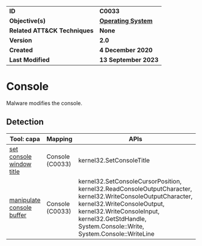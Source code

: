 <table>
<tr>
<td><b>ID</b></td>
<td><b>C0033</b></td>
</tr>
<tr>
<td><b>Objective(s)</b></td>
<td><b><a href="../operating-system">Operating System</a></b></td>
</tr>
<tr>
<td><b>Related ATT&CK Techniques</b></td>
<td><b>None</b></td>
</tr>
<tr>
<td><b>Version</b></td>
<td><b>2.0</b></td>
</tr>
<tr>
<td><b>Created</b></td>
<td><b>4 December 2020</b></td>
</tr>
<tr>
<td><b>Last Modified</b></td>
<td><b>13 September 2023</b></td>
</tr>
</table>


# Console

Malware modifies the console. 

## Detection

|Tool: capa|Mapping|APIs|
|---|---|---|
|[set console window title](https://github.com/mandiant/capa-rules/blob/master/host-interaction/gui/console/set-console-window-title.yml)|Console (C0033)|kernel32.SetConsoleTitle|
|[manipulate console buffer](https://github.com/mandiant/capa-rules/blob/master/host-interaction/console/manipulate-console-buffer.yml)|Console (C0033)|kernel32.SetConsoleCursorPosition, kernel32.ReadConsoleOutputCharacter, kernel32.WriteConsoleOutputCharacter, kernel32.WriteConsoleOutput, kernel32.WriteConsoleInput, kernel32.GetStdHandle, System.Console::Write, System.Console::WriteLine|
